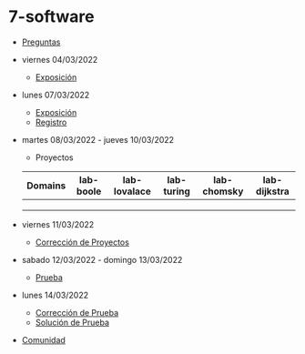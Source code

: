 # 7-software

- [Preguntas](https://escuela.it/master-programacion-diseno-software)
- viernes 04/03/2022
  - [Exposición](https://escuela.it/master-programacion-diseno-software)
- lunes 07/03/2022
  - [Exposición](https://escuela.it/master-programacion-diseno-software)
  - [Registro](https://forms.gle/AW4AvKsCuVcWkHen6)
- martes 08/03/2022 - jueves 10/03/2022
  - Proyectos
  
  |Domains|lab-boole|lab-lovalace|lab-turing|lab-chomsky|lab-dijkstra|
  |-------|---------|------------|----------|-----------|--------------|
  |       |         |            |          |           |              |
  |       |         |            |          |           |              |
  |       |         |            |          |           |              |
- viernes 11/03/2022
  - [Corrección de Proyectos](https://escuela.it/master-programacion-diseno-software)
- sabado 12/03/2022 - domingo 13/03/2022
  - [Prueba](https://forms.gle/vMGWMnWgjmMfXGHFA)
- lunes 14/03/2022
  - [Corrección de Prueba](https://escuela.it/master-programacion-diseno-software)
  - [Solución de Prueba](https://docs.google.com/spreadsheets/d/1Uwtqa5VdD5wK2X7eLgkS6_th16aPnsW8pa5Ft2TyLPo/edit#gid=0)
- [Comunidad](https://app.slack.com/client/T02S3KYD464/C02TF2WJYS0)
